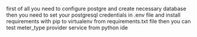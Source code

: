 first of all you need to configure postgre and create necessary
database
then you need to set your postgresql credentials in .env file
and install requirements with pip to virtualenv from requirements.txt file
then you can test meter_type provider service from python ide